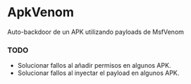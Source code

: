 # ApkVenom
Auto-backdoor de un APK utilizando payloads de MsfVenom

### TODO
- Solucionar fallos al añadir permisos en algunos APK.
- Solucionar fallos al inyectar el payload en algunos APK.